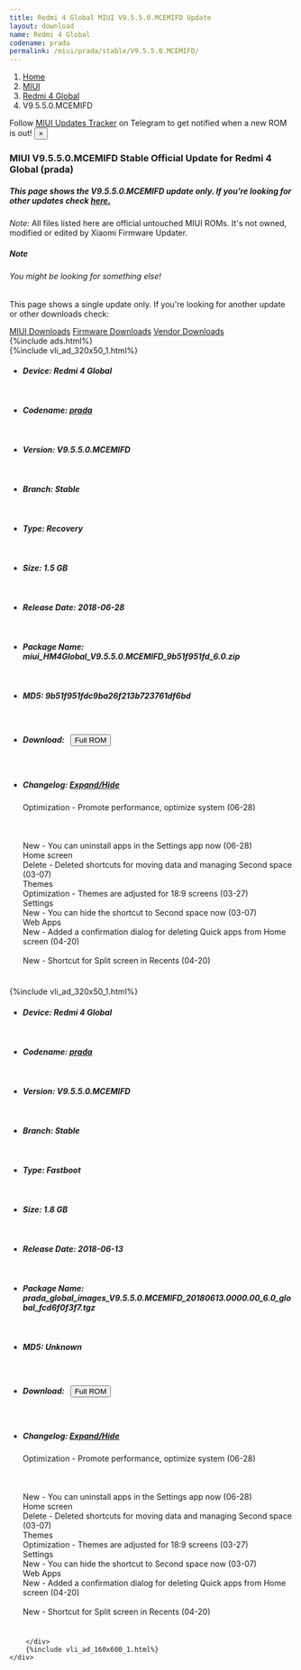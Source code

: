 ```yaml
---
title: Redmi 4 Global MIUI V9.5.5.0.MCEMIFD Update
layout: download
name: Redmi 4 Global
codename: prada
permalink: /miui/prada/stable/V9.5.5.0.MCEMIFD/
---
```

<nav aria-label="breadcrumb">
    <ol class="breadcrumb">
        <li class="breadcrumb-item"><a href="/">Home</a></li>
        <li class="breadcrumb-item"><a href="/miui/">MIUI</a></li>
        <li class="breadcrumb-item"><a href="/miui/prada/">Redmi 4 Global</a></li>
        <li class="breadcrumb-item active" aria-current="page">V9.5.5.0.MCEMIFD</li>
    </ol>
</nav>
<div class="alert alert-primary alert-dismissible fade show" role="alert">
    Follow <a href="https://t.me/MIUIUpdatesTracker" class="alert-link">MIUI Updates Tracker</a> on Telegram to get
    notified when a new ROM is out!
    <button type="button" class="close" data-dismiss="alert" aria-label="Close">
        <span aria-hidden="true">&times;</span>
    </button>
</div>
<div class="col-12 mx-auto">
    <h3 class="title bg-light p-2 rounded">MIUI V9.5.5.0.MCEMIFD Stable Official Update for Redmi 4 Global (prada)</h3>
    <h5>This page shows the V9.5.5.0.MCEMIFD update only. If you're looking for other updates check
        <a href="/miui/prada/">here.</a></h5>
    <p><i>Note: </i>All files listed here are official untouched MIUI ROMs.
        It's not owned, modified or edited by Xiaomi Firmware Updater.</p>
    <div class="card">
        <div class="card-body">
            <h5 class="card-title">Note</h5>
            <h6 class="card-subtitle mb-2 text-muted">You might be looking for something else!</h6>
            <p class="card-text">This page shows a single update only.
                If you're looking for another update or other downloads check:</p>
            <a href="/miui/" class="card-link">MIUI Downloads</a>
            <a href="/firmware/" class="card-link">Firmware Downloads</a>
            <a href="/vendor/" class="card-link">Vendor Downloads</a>
        </div>
    </div>
    {%include ads.html%}
    <div class="row justify-content-center">
        <div class="col-10" id="downloads">
                    <div class="card card-body">
            {%include vli_ad_320x50_1.html%}
            <ul class="list-unstyled">
                <li style="padding-bottom: 10px;">
                    <h5><b>Device: </b>Redmi 4 Global</h5>
                </li>
                <li style="padding-bottom: 10px;">
                    <h5><b>Codename: </b> <a href="/miui/prada/" target="_blank">prada</a> </h5>
                </li>
                <li style="padding-bottom: 10px;">
                    <h5><b>Version: </b>V9.5.5.0.MCEMIFD</h5>
                </li>
                <li style="padding-bottom: 10px;">
                    <h5><b>Branch: </b>Stable</h5>
                </li>
                <li style="padding-bottom: 10px;">
                    <h5><b>Type: </b>Recovery</h5>
                </li>
                <li style="padding-bottom: 10px;">
                    <h5><b>Size: </b>1.5 GB</h5>
                </li>
                <li style="padding-bottom: 10px;">
                    <h5><b>Release Date: </b>2018-06-28</h5>
                </li>
                <li style="padding-bottom: 10px;">
                    <h5><b>Package Name: </b><span id="filename" class="text-dark">miui_HM4Global_V9.5.5.0.MCEMIFD_9b51f951fd_6.0.zip</span></h5>
                </li>
                <li style="padding-bottom: 10px;">
                    <h5><b>MD5: </b><span id="md5" class="text-muted">9b51f951fdc9ba26f213b723761df6bd</span></h5>
                </li>
                <li style="padding-bottom: 10px;">
                    <h5><b>Download: </b><button type="button" id="download" class="btn btn-primary" style="margin: 7px;"
                            onclick="window.open('https://bigota.d.miui.com/V9.5.5.0.MCEMIFD/miui_HM4Global_V9.5.5.0.MCEMIFD_9b51f951fd_6.0.zip', '_blank');"><i class="fa fa-download"></i> Full ROM</button></h5>
                </li>
                <li style="padding-bottom: 10px;">
                    <h5><b>Changelog: </b><a href="#prada_1_changelog" data-toggle="collapse" role="button"
                            aria-expanded="false" aria-controls="prada_1_changelog"> <i class="fa fa-arrow-down"
                                aria-hidden="true"></i> Expand/Hide</a></h5>
                    <div class="collapse" id="prada_1_changelog">
                        <p id="changelog_text">Optimization - Promote performance, optimize system (06-28) <br><br><br> <br>New - You can uninstall apps in the Settings app now (06-28) <br>Home screen <br>Delete - Deleted shortcuts for moving data and managing Second space (03-07) <br>Themes <br>Optimization - Themes are adjusted for 18:9 screens (03-27) <br>Settings <br>New - You can hide the shortcut to Second space now (03-07) <br>Web Apps <br>New - Added a confirmation dialog for deleting Quick apps from Home screen (04-20) <br> <br>New - Shortcut for Split screen in Recents (04-20)</p>
                    </div>
                </li>
            </ul>
        </div>
        <div class="card card-body">
            {%include vli_ad_320x50_1.html%}
            <ul class="list-unstyled">
                <li style="padding-bottom: 10px;">
                    <h5><b>Device: </b>Redmi 4 Global</h5>
                </li>
                <li style="padding-bottom: 10px;">
                    <h5><b>Codename: </b> <a href="/miui/prada/" target="_blank">prada</a> </h5>
                </li>
                <li style="padding-bottom: 10px;">
                    <h5><b>Version: </b>V9.5.5.0.MCEMIFD</h5>
                </li>
                <li style="padding-bottom: 10px;">
                    <h5><b>Branch: </b>Stable</h5>
                </li>
                <li style="padding-bottom: 10px;">
                    <h5><b>Type: </b>Fastboot</h5>
                </li>
                <li style="padding-bottom: 10px;">
                    <h5><b>Size: </b>1.8 GB</h5>
                </li>
                <li style="padding-bottom: 10px;">
                    <h5><b>Release Date: </b>2018-06-13</h5>
                </li>
                <li style="padding-bottom: 10px;">
                    <h5><b>Package Name: </b><span id="filename" class="text-dark">prada_global_images_V9.5.5.0.MCEMIFD_20180613.0000.00_6.0_global_fcd6f0f3f7.tgz</span></h5>
                </li>
                <li style="padding-bottom: 10px;">
                    <h5><b>MD5: </b><span id="md5" class="text-muted">Unknown</span></h5>
                </li>
                <li style="padding-bottom: 10px;">
                    <h5><b>Download: </b><button type="button" id="download" class="btn btn-primary" style="margin: 7px;"
                            onclick="window.open('https://bigota.d.miui.com/V9.5.5.0.MCEMIFD/prada_global_images_V9.5.5.0.MCEMIFD_20180613.0000.00_6.0_global_fcd6f0f3f7.tgz', '_blank');"><i class="fa fa-download"></i> Full ROM</button></h5>
                </li>
                <li style="padding-bottom: 10px;">
                    <h5><b>Changelog: </b><a href="#prada_2_changelog" data-toggle="collapse" role="button"
                            aria-expanded="false" aria-controls="prada_2_changelog"> <i class="fa fa-arrow-down"
                                aria-hidden="true"></i> Expand/Hide</a></h5>
                    <div class="collapse" id="prada_2_changelog">
                        <p id="changelog_text">Optimization - Promote performance, optimize system (06-28) <br><br><br> <br>New - You can uninstall apps in the Settings app now (06-28) <br>Home screen <br>Delete - Deleted shortcuts for moving data and managing Second space (03-07) <br>Themes <br>Optimization - Themes are adjusted for 18:9 screens (03-27) <br>Settings <br>New - You can hide the shortcut to Second space now (03-07) <br>Web Apps <br>New - Added a confirmation dialog for deleting Quick apps from Home screen (04-20) <br> <br>New - Shortcut for Split screen in Recents (04-20)</p>
                    </div>
                </li>
            </ul>
        </div>

        </div>
        {%include vli_ad_160x600_1.html%}
    </div>
</div>
